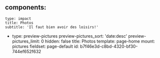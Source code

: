 components:
  -
    type: impact
    title: Photos
    subtitle: 'Il faut bien avoir des loisirs!'
  -
    type: preview-pictures
    preview-pictures_sort: 'date:desc'
    preview-pictures_limit: 0
hidden: false
title: Photos
template: page-home
mount: pictures
fieldset: page-default
id: b7f46e3d-c8bd-4320-bf30-744ef652f632

